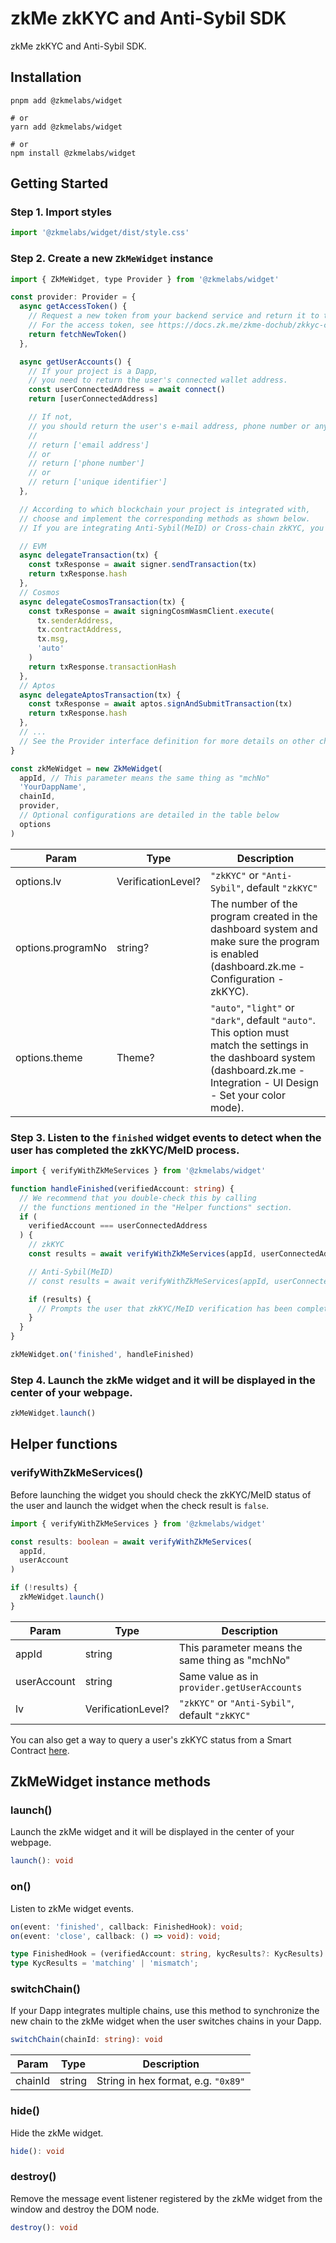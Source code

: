 # zkMe zkKYC and Anti-Sybil SDK

zkMe zkKYC and Anti-Sybil SDK.

## Installation

``` shell
pnpm add @zkmelabs/widget

# or
yarn add @zkmelabs/widget

# or
npm install @zkmelabs/widget
```

## Getting Started

### Step 1. Import styles

``` javascript
import '@zkmelabs/widget/dist/style.css'
```

### Step 2. Create a new ``ZkMeWidget`` instance

``` javascript
import { ZkMeWidget, type Provider } from '@zkmelabs/widget'

const provider: Provider = {
  async getAccessToken() {
    // Request a new token from your backend service and return it to the widget.
    // For the access token, see https://docs.zk.me/zkme-dochub/zkkyc-compliance-suite/zkkyc-integration-guide/sdk-integration#exchanging-api_key-for-access-token
    return fetchNewToken()
  },

  async getUserAccounts() {
    // If your project is a Dapp,
    // you need to return the user's connected wallet address.
    const userConnectedAddress = await connect()
    return [userConnectedAddress]

    // If not,
    // you should return the user's e-mail address, phone number or any other unique identifier.
    //
    // return ['email address']
    // or
    // return ['phone number']
    // or
    // return ['unique identifier']
  },

  // According to which blockchain your project is integrated with,
  // choose and implement the corresponding methods as shown below.
  // If you are integrating Anti-Sybil(MeID) or Cross-chain zkKYC, you don't need to implement them.

  // EVM
  async delegateTransaction(tx) {
    const txResponse = await signer.sendTransaction(tx)
    return txResponse.hash
  },
  // Cosmos
  async delegateCosmosTransaction(tx) {
    const txResponse = await signingCosmWasmClient.execute(
      tx.senderAddress,
      tx.contractAddress,
      tx.msg,
      'auto'
    )
    return txResponse.transactionHash
  },
  // Aptos
  async delegateAptosTransaction(tx) {
    const txResponse = await aptos.signAndSubmitTransaction(tx)
    return txResponse.hash
  },
  // ...
  // See the Provider interface definition for more details on other chains.
}

const zkMeWidget = new ZkMeWidget(
  appId, // This parameter means the same thing as "mchNo"
  'YourDappName',
  chainId,
  provider,
  // Optional configurations are detailed in the table below
  options
)
```

| Param             | Type               | Description |
|-------------------|--------------------|------------------------------------------------------|
| options.lv        | VerificationLevel? | ``"zkKYC"`` or ``"Anti-Sybil"``, default ``"zkKYC"`` |
| options.programNo | string?            | The number of the program created in the dashboard system and make sure the program is enabled (dashboard.zk.me - Configuration - zkKYC). |
| options.theme     | Theme?             | ``"auto"``, ``"light"`` or ``"dark"``, default ``"auto"``. This option must match the settings in the dashboard system (dashboard.zk.me - Integration - UI Design - Set your color mode). |

### Step 3. Listen to the ``finished`` widget events to detect when the user has completed the zkKYC/MeID process.

``` typescript
import { verifyWithZkMeServices } from '@zkmelabs/widget'

function handleFinished(verifiedAccount: string) {
  // We recommend that you double-check this by calling
  // the functions mentioned in the "Helper functions" section.
  if (
    verifiedAccount === userConnectedAddress
  ) {
    // zkKYC
    const results = await verifyWithZkMeServices(appId, userConnectedAddress)

    // Anti-Sybil(MeID)
    // const results = await verifyWithZkMeServices(appId, userConnectedAddress, 'Anti-Sybil')

    if (results) {
      // Prompts the user that zkKYC/MeID verification has been completed
    }
  }
}

zkMeWidget.on('finished', handleFinished)
```

### Step 4. Launch the zkMe widget and it will be displayed in the center of your webpage.

``` javascript
zkMeWidget.launch()
```

## Helper functions

### verifyWithZkMeServices()

Before launching the widget you should check the zkKYC/MeID status of the user and launch the widget when the check result is ``false``.

``` typescript
import { verifyWithZkMeServices } from '@zkmelabs/widget'

const results: boolean = await verifyWithZkMeServices(
  appId,
  userAccount
)

if (!results) {
  zkMeWidget.launch()
}
```

| Param            | Type               | Description                                             |
|------------------|--------------------|---------------------------------------------------------|
| appId            | string             | This parameter means the same thing as "mchNo"          |
| userAccount      | string             | Same value as in ``provider.getUserAccounts``           |
| lv               | VerificationLevel? | ``"zkKYC"`` or ``"Anti-Sybil"``, default ``"zkKYC"``    |

You can also get a way to query a user's zkKYC status from a Smart Contract [here](https://github.com/zkMeLabs/zkme-sdk-js/tree/main/packages/verify-abi#readme).

## ZkMeWidget instance methods

### launch()

Launch the zkMe widget and it will be displayed in the center of your webpage.

``` typescript
launch(): void
```

### on()

Listen to zkMe widget events.

``` typescript
on(event: 'finished', callback: FinishedHook): void;
on(event: 'close', callback: () => void): void;

type FinishedHook = (verifiedAccount: string, kycResults?: KycResults) => void;
type KycResults = 'matching' | 'mismatch';
```

### switchChain()

If your Dapp integrates multiple chains, use this method to synchronize the new chain to the zkMe widget when the user switches chains in your Dapp.

``` typescript
switchChain(chainId: string): void
```

| Param            | Type               | Description                                             |
|------------------|--------------------|---------------------------------------------------------|
| chainId          | string             | String in hex format, e.g. ``"0x89"``                   |

### hide()

Hide the zkMe widget.

``` typescript
hide(): void
```

### destroy()

Remove the message event listener registered by the zkMe widget from the window and destroy the DOM node.

``` typescript
destroy(): void
```
